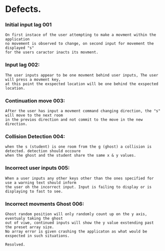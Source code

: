  
# Defects.  
  
### Initial input lag 001
    On first instace of the user attempting to make a movment within the application  
    no movement is observed to change, on second input for movement the displayed "s"  
    for the users caractor inacts its movment. 
### Input lag 002:
    The user inputs appear to be one movment behind user inputs, The user will press a movment key,  
    at this point the exspected location will be one behind the exspected location.
### Continuation move 003:  
    After the user has input a movment command changing direction, the "s" will move to the next room   
    in the previos direction and not commit to the move in the new direction.
### Collision Detection 004:  
    when the s (student) is one room from the g (ghost) a collision is detected. detection should occoure  
    when the ghost and the student share the same x & y values.  
### Incorrect user inputs 005:  
    When a user inputs any other keys other than the ones specified for use a warning text should inform  
    the user oh the incorrect input. Input is failing to display or is displaying to fast to see.  
### Incorrect movments Ghost 006:  
    Ghost random position will only randomly count up on the y axis, eventualy taking the ghost  
    out of viwe, continued inputs will show the y value exstending past the preset array size.  
    No array error is given crashing the applicaton as what would be exspected in such situations.  
      
    Resolved.

    
